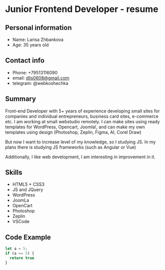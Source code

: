 # Junior Frontend Developer - resume
## Personal information
* Name: Larisa Zhbankova
* Age: 35 years old

## Contact info
* Phone: +79513116090
* email: dlis0608@gmail.com
* telegram: @webkoshechka

## Summary
Front-end Developer with 5+ years of experience developing small sites for companies and individual entrepreneurs, business card sites, e-commerce etc. I am working at small webstudio remotely. I can make sites using ready templates for WordPress, Opencart, Joomla!, and can make my own templates using design (Photoshop, Zeplin, Figma, AI, Corel Draw)

But now I want to increase level of my knowledge, so I studying JS. In my plans there is studying JS frameworks (such as Angular or Vue)

Additionally, I like web development, I am interesting in improvement in it.

## Skills
* HTML5 + CSS3
* JS and JQuery
* WordPress
* JoomLa
* OpenCart
* Photoshop
* Zeplin
* VSCode

## Code Example

```javascript
let a = 5;
if (a == 5) {
  return true
}
```
